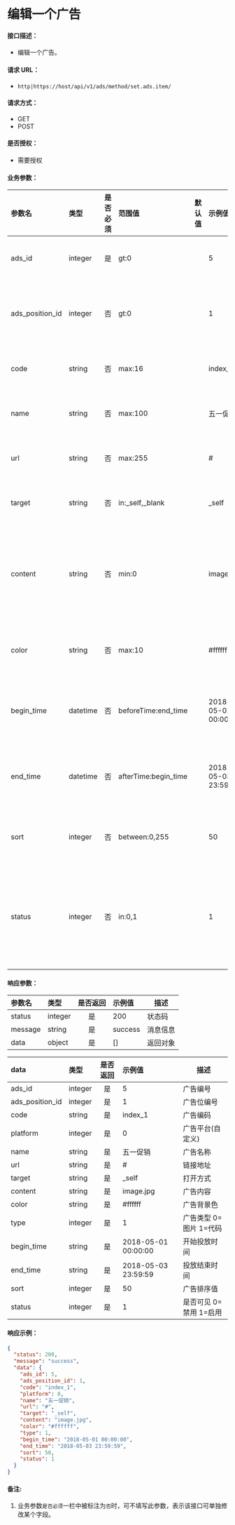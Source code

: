 # 编辑一个广告

#### 接口描述：
- 编辑一个广告。

#### 请求 URL：
- `http|https://host/api/v1/ads/method/set.ads.item/`

#### 请求方式：
- GET
- POST

#### 是否授权：
- 需要授权

#### 业务参数：
|参数名|类型|是否必须|范围值|默认值|示例值|描述|
|:----|:---|:---:|:-----|:-----|:-----|-----|
|ads_id |integer |是 |gt:0 | |5 |广告编号 |
|ads_position_id |integer |否 |gt:0 | |1 |广告位置编号 |
|code |string |否 |max:16 | |index_1 |广告编码 |
|name |string |否 |max:100 | |五一促销 |广告名称 |
|url |string |否 |max:255 | |# |链接地址 |
|target |string |否 |in:&#95;self,&#95;blank | |&#95;self |打开方式 |
|content |string |否 |min:0 | |image.jpg |广告内容(图片,代码等) |
|color |string |否 |max:10 | |#ffffff |广告背景色 |
|begin_time |datetime |否 |beforeTime:end_time | |2018-05-01 00:00:00 |开始投放时间 |
|end_time |datetime |否 |afterTime:begin_time | |2018-05-03 23:59:59 |投放结束时间 |
|sort |integer |否 |between:0,255 | |50 |广告排序值 |
|status |integer |否 |in:0,1 | |1 |是否可见 0=禁用 1=启用|

#### 响应参数：
|参数名|类型|是否返回|示例值|描述|
|:-----|:-----|:---:|:-----|-----|
|status |integer |是 |200 |状态码 |
|message |string |是 |success |消息信息 |
|data |object |是 |[] |返回对象 |

|data|类型|是否返回|示例值|描述|
|:-----|:-----|:---:|:-----|-----|
|ads_id |integer |是 |5 |广告编号 |
|ads_position_id |integer |是 |1 |广告位编号 |
|code |string |是 |index_1 |广告编码 |
|platform |integer |是 |0 |广告平台(自定义) |
|name |string |是 |五一促销 |广告名称 |
|url |string |是 |# |链接地址 |
|target |string |是 |&#95;self |打开方式 |
|content |string |是 |image.jpg |广告内容 |
|color |string |是 |#ffffff |广告背景色 |
|type |integer |是 |1 |广告类型 0=图片 1=代码 |
|begin_time |string |是 |2018-05-01 00:00:00 |开始投放时间 |
|end_time |string |是 |2018-05-03 23:59:59 |投放结束时间 |
|sort |integer |是 |50 |广告排序值 |
|status |integer |是 |1 |是否可见 0=禁用 1=启用 |

#### 响应示例：
```json
{
  "status": 200,
  "message": "success",
  "data": {
    "ads_id": 5,
    "ads_position_id": 1,
    "code": "index_1",
    "platform": 0,
    "name": "五一促销",
    "url": "#",
    "target": "_self",
    "content": "image.jpg",
    "color": "#ffffff",
    "type": 1,
    "begin_time": "2018-05-01 00:00:00",
    "end_time": "2018-05-03 23:59:59",
    "sort": 50,
    "status": 1
  }
}
```

#### 备注:
1. 业务参数`是否必须`一栏中被标注为`否`时，可不填写此参数，表示该接口可单独修改某个字段。